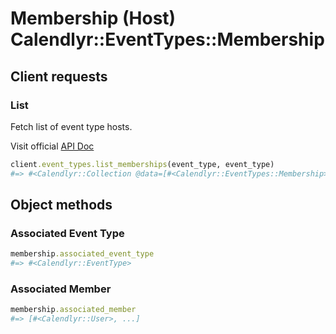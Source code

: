 # Membership (Host) Calendlyr::EventTypes::Membership

## Client requests

### List
Fetch list of event type hosts.

Visit official [API Doc](https://developer.calendly.com/api-docs/9e27c9bd793da-list-event-type-hosts)

```ruby
client.event_types.list_memberships(event_type, event_type)
#=> #<Calendlyr::Collection @data=[#<Calendlyr::EventTypes::Membership>, ...], @count=nil, @next_page=nil, @next_page_token=nil, @client=#<Calendlyr::Client>>
```

## Object methods

### Associated Event Type

```ruby
membership.associated_event_type
#=> #<Calendlyr::EventType>
```

### Associated Member

```ruby
membership.associated_member
#=> [#<Calendlyr::User>, ...]
```
